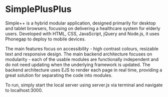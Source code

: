 # SimplePlusPlus
Simple++ is a hybrid modular application, designed primarily for desktop and tablet browsers, focusing on delivering a healthcare system
for elderly users. Developed with HTML, CSS, JavaScript, jQuery and Node.js, it uses Phonegap to deploy to mobile devices.

The main features focus on accessibility - high contrast colours, resizable text and responsive design. The main backend architecture focuses
on modularity - each of the usable modules are functionally independent and do not need updating when the underlying framework is updated.
The backend architecture uses EJS to render each page in real time, providing a great solution for separating the code into modules.

To run, simply start the local server using server.js via terminal and navigate to localhost:3000. 
